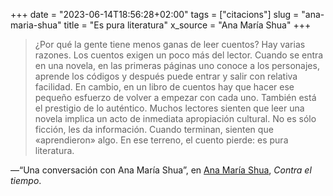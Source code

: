+++
date = "2023-06-14T18:56:28+02:00"
tags = ["citacions"]
slug = "ana-maria-shua"
title = "Es pura literatura"
x_source = "Ana María Shua"
+++

> ¿Por qué la gente tiene menos ganas de leer cuentos? Hay varias razones. Los cuentos exigen un poco más del lector. Cuando se entra en una novela, en las primeras páginas uno conoce a los personajes, aprende los códigos y después puede entrar y salir con relativa facilidad. En cambio, en un libro de cuentos hay que hacer ese pequeño esfuerzo de volver a empezar con cada uno. También está el prestigio de lo auténtico. Muchos lectores sienten que leer una novela implica un acto de inmediata apropiación cultural. No es sólo ficción, les da información. Cuando terminan, sienten que «aprendieron» algo. En ese terreno, el cuento pierde: es pura literatura.

—“Una conversación con Ana María Shua”, en [Ana María Shua](https://es.wikipedia.org/wiki/Ana_María_Shua), *Contra el tiempo*.